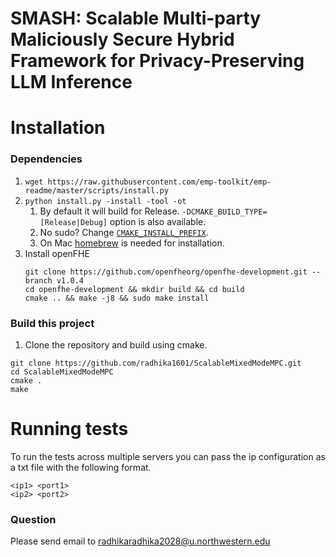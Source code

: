 # SMASH: Scalable Multi-party Maliciously Secure Hybrid Framework for Privacy-Preserving LLM Inference

# Installation

### Dependencies

1. `wget https://raw.githubusercontent.com/emp-toolkit/emp-readme/master/scripts/install.py`
2. `python install.py -install -tool -ot`
    1. By default it will build for Release. `-DCMAKE_BUILD_TYPE=[Release|Debug]` option is also available.
    2. No sudo? Change [`CMAKE_INSTALL_PREFIX`](https://cmake.org/cmake/help/v2.8.8/cmake.html#variable%3aCMAKE_INSTALL_PREFIX).
    3. On Mac [homebrew](https://brew.sh/) is needed for installation. 
3. Install openFHE
    ```console
    git clone https://github.com/openfheorg/openfhe-development.git --branch v1.0.4
    cd openfhe-development && mkdir build && cd build
    cmake .. && make -j8 && sudo make install
    ```
### Build this project

1. Clone the repository and build using cmake.

```console
git clone https://github.com/radhika1601/ScalableMixedModeMPC.git
cd ScalableMixedModeMPC
cmake .
make
```

# Running tests

To run the tests across multiple servers you can pass the ip configuration as a txt file with the following format.

```
<ip1> <port1>
<ip2> <port2>
```

### Question
Please send email to radhikaradhika2028@u.northwestern.edu
